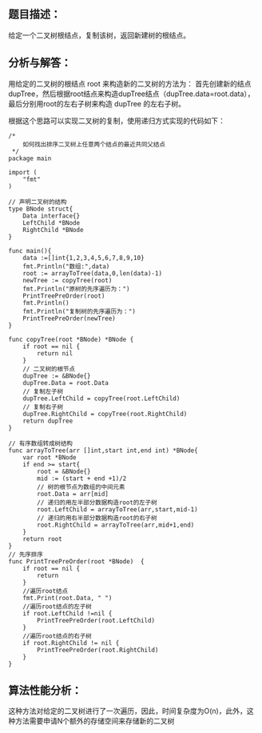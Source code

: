 ## 题目描述：

给定一个二叉树根结点，复制该树，返回新建树的根结点。

## 分析与解答：

用给定的二叉树的根结点 root 来构造新的二叉树的方法为： 首先创建新的结点dupTree，然后根据root结点来构造dupTree结点（dupTree.data=root.data），最后分别用root的左右子树来构造 dupTree 的左右子树。

根据这个思路可以实现二叉树的复制，使用递归方式实现的代码如下：

```
/*
	如何找出排序二叉树上任意两个结点的最近共同父结点
 */
package main

import (
	"fmt"
)

// 声明二叉树的结构
type BNode struct{
	Data interface{}
	LeftChild *BNode
	RightChild *BNode
}

func main(){
	data :=[]int{1,2,3,4,5,6,7,8,9,10}
	fmt.Println("数组:",data)
	root := arrayToTree(data,0,len(data)-1)
	newTree := copyTree(root)
	fmt.Println("原树的先序遍历为：")
	PrintTreePreOrder(root)
	fmt.Println()
	fmt.Println("复制树的先序遍历为：")
	PrintTreePreOrder(newTree)
}

func copyTree(root *BNode) *BNode {
	if root == nil {
		return nil
	}
	// 二叉树的根节点
	dupTree := &BNode{}
	dupTree.Data = root.Data
	// 复制左子树
	dupTree.LeftChild = copyTree(root.LeftChild)
	// 复制右子树
	dupTree.RightChild = copyTree(root.RightChild)
	return dupTree
}

// 有序数组转成树结构
func arrayToTree(arr []int,start int,end int) *BNode{
	var root *BNode
	if end >= start{
		root = &BNode{}
		mid := (start + end +1)/2
		// 树的根节点为数组的中间元素
		root.Data = arr[mid]
		// 递归的用左半部分数据构造root的左子树
		root.LeftChild = arrayToTree(arr,start,mid-1)
		// 递归的用右半部分数据构造root的右子树
		root.RightChild = arrayToTree(arr,mid+1,end)
	}
	return root
}
// 先序排序
func PrintTreePreOrder(root *BNode)  {
	if root == nil {
		return
	}
	//遍历root结点
	fmt.Print(root.Data, " ")
	//遍历root结点的左子树
	if root.LeftChild !=nil {
		PrintTreePreOrder(root.LeftChild)
	}
	//遍历root结点的右子树
	if root.RightChild != nil {
		PrintTreePreOrder(root.RightChild)
	}
}
```

## 算法性能分析：

这种方法对给定的二叉树进行了一次遍历，因此，时间复杂度为O(n)，此外，这种方法需要申请N个额外的存储空间来存储新的二叉树